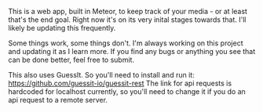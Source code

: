 This is a web app, built in Meteor, to keep track of your media - or at least that's the end goal. Right now it's on its very inital stages towards that. I'll likely be updating this frequently.

Some things work, some things don't. I'm always working on this project and updating it as I learn more. If you find any bugs or anything you see that can be done better, feel free to submit.

This also uses GuessIt. So you'll need to install and run it: https://github.com/guessit-io/guessit-rest The link for api requests is hardcoded for localhost currently, so you'll need to change it if you do an api request to a remote server.
